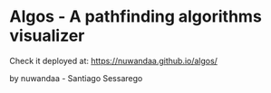 # Algos - A pathfinding algorithms visualizer

Check it deployed at: https://nuwandaa.github.io/algos/

by nuwandaa - Santiago Sessarego
